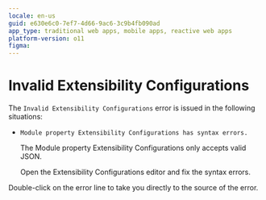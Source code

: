 ```yaml
---
locale: en-us
guid: e630e6c0-7ef7-4d66-9ac6-3c9b4fb090ad
app_type: traditional web apps, mobile apps, reactive web apps
platform-version: o11
figma:
---
```


# Invalid Extensibility Configurations

The `Invalid Extensibility Configurations` error is issued in the following situations:

* `Module property Extensibility Configurations has syntax errors.`

    The Module property Extensibility Configurations only accepts valid JSON.

    Open the Extensibility Configurations editor and fix the syntax errors.

Double-click on the error line to take you directly to the source of the error.

